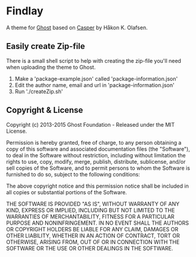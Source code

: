 # Findlay

A theme for [Ghost](http://github.com/tryghost/ghost/) based on [Casper](http://github.com/tryghost/casper/) by Håkon K. Olafsen.

## Easily create Zip-file

There is a small shell script to help with creating the zip-file you'll need when uploading the theme to Ghost.

1. Make a 'package-example.json' called 'package-information.json'
2. Edit the author name, email and url in 'package-information.json'
3. Run './createZip.sh'

## Copyright & License

Copyright (c) 2013-2015 Ghost Foundation - Released under the MIT License.

Permission is hereby granted, free of charge, to any person obtaining a copy of this software and associated documentation files (the "Software"), to deal in the Software without restriction, including without limitation the rights to use, copy, modify, merge, publish, distribute, sublicense, and/or sell copies of the Software, and to permit persons to whom the Software is furnished to do so, subject to the following conditions:

The above copyright notice and this permission notice shall be included in all copies or substantial portions of the Software.

THE SOFTWARE IS PROVIDED "AS IS", WITHOUT WARRANTY OF ANY KIND, EXPRESS OR IMPLIED, INCLUDING BUT NOT LIMITED TO THE WARRANTIES OF MERCHANTABILITY, FITNESS FOR A PARTICULAR PURPOSE AND
NONINFRINGEMENT. IN NO EVENT SHALL THE AUTHORS OR COPYRIGHT HOLDERS BE LIABLE FOR ANY CLAIM, DAMAGES OR OTHER LIABILITY, WHETHER IN AN ACTION OF CONTRACT, TORT OR OTHERWISE, ARISING FROM, OUT OF OR IN CONNECTION WITH THE SOFTWARE OR THE USE OR OTHER DEALINGS IN THE SOFTWARE.
